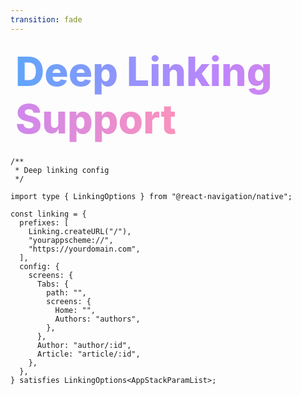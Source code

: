 ```yaml
---
transition: fade
---
```


<div
  v-motion
  :initial="{ x: -80 }"
  :enter="{ x: 0 }"
  :leave="{ x: 1000 }"
  style="font-size: 4rem; font-weight: 800; padding: 0.5rem; display: inline-block; line-height: 1.2;"
>
  <span style="background: linear-gradient(to right, rgb(96, 165, 250), rgb(192, 132, 252), rgb(251, 146, 188)); -webkit-background-clip: text; -webkit-text-fill-color: transparent; background-clip: text;">Deep Linking Support</span> 
</div>

```tsx
/**
 * Deep linking config
 */

import type { LinkingOptions } from "@react-navigation/native";

const linking = {
  prefixes: [
    Linking.createURL("/"),
    "yourappscheme://",
    "https://yourdomain.com",
  ],
  config: {
    screens: {
      Tabs: {
        path: "",
        screens: {
          Home: "",
          Authors: "authors",
        },
      },
      Author: "author/:id",
      Article: "article/:id",
    },
  },
} satisfies LinkingOptions<AppStackParamList>;
```

<!--
Finally we need to create a linking configuration for our app. This is used to handle deep linking and navigation to our app when its linked to from websites or other apps. We need to update this anytime we adda new screen
-->
